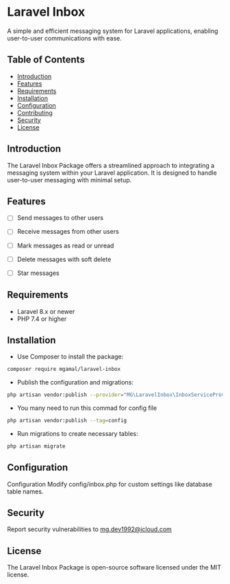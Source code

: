 
# Laravel Inbox

A simple and efficient messaging system for Laravel applications, enabling user-to-user communications with ease.

## Table of Contents

- [Introduction](#introduction)
- [Features](#features)
- [Requirements](#requirements)
- [Installation](#installation)
- [Configuration](#configuration)
- [Contributing](#contributing)
- [Security](#security)
- [License](#license)

## Introduction

The Laravel Inbox Package offers a streamlined approach to integrating a messaging system within your Laravel application. It is designed to handle user-to-user messaging with minimal setup.

## Features

- [ ] Send messages to other users
- [ ] Receive messages from other users
- [ ] Mark messages as read or unread
- [ ] Delete messages with soft delete
- [ ] Star messages


## Requirements

- Laravel 8.x or newer
- PHP 7.4 or higher

## Installation

- Use Composer to install the package:

```bash
composer require mgamal/laravel-inbox
```

- Publish the configuration and migrations:

```bash
php artisan vendor:publish --provider="MG\LaravelInbox\InboxServiceProvider"
```

- You many need to run this commad for config file 
```bash
php artisan vendor:publish --tag=config
```

- Run migrations to create necessary tables:

```bash
php artisan migrate
```

## Configuration

Configuration Modify config/inbox.php for custom settings like database table names.


## Security

Report security vulnerabilities to mg.dev1992@icloud.com

## License

The Laravel Inbox Package is open-source software licensed under the MIT license.
